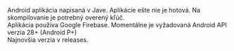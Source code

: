 Android aplikácia napisaná v Jave.
Aplikácie ešte nie je hotová.
Na skompilovanie je potrebný overený kľúč.\
Aplikácia používa Google Firebase. Momentálne je vyžadovaná Android API verzia 28+ (Android P+)\
Najnovšia verzia v releases.
